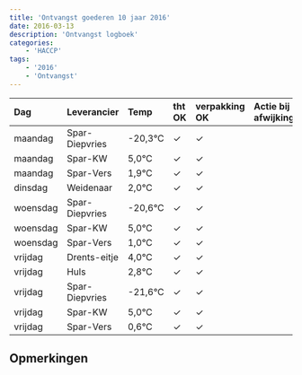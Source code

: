 ```yaml
---
title: 'Ontvangst goederen 10 jaar 2016'
date: 2016-03-13
description: 'Ontvangst logboek'
categories:
    - 'HACCP'
tags:
    - '2016'
    - 'Ontvangst'
---
```

| Dag | Leverancier | Temp | tht OK | verpakking OK | Actie bij afwijking | Controle door |
|:---|:---|:---|:---|:---|:---|:---|
| maandag | Spar-Diepvries | -20,3°C | &check; | &check; | | DPater |
| maandag | Spar-KW | 5,0°C | &check; | &check; | | DPater |
| maandag | Spar-Vers | 1,9°C | &check; | &check; | | DPater |
| dinsdag | Weidenaar | 2,0°C | &check; | &check; | | DPater |
| woensdag | Spar-Diepvries | -20,6°C | &check; | &check; | | WPater |
| woensdag | Spar-KW | 5,0°C | &check; | &check; | | WPater |
| woensdag | Spar-Vers | 1,0°C | &check; | &check; | | WPater |
| vrijdag | Drents-eitje | 4,0°C | &check; | &check; | | WPater |
| vrijdag | Huls | 2,8°C | &check; | &check; | | WPater |
| vrijdag | Spar-Diepvries | -21,6°C | &check; | &check; | | WPater |
| vrijdag | Spar-KW | 5,0°C | &check; | &check; | | WPater |
| vrijdag | Spar-Vers | 0,6°C | &check; | &check; | | WPater |

## Opmerkingen


